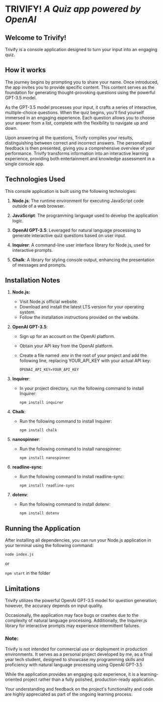 # TRIVIFY! *A Quiz app powered by OpenAI*

## Welcome to Trivify!

Trivify is a console application designed to turn your input into an engaging quiz. 

## How it works

The journey begins by prompting you to share your name. Once introduced, the app invites you to provide specific content. This content serves as the foundation for generating thought-provoking questions using the powerful GPT-3.5 model.

As the GPT-3.5 model processes your input, it crafts a series of interactive, multiple-choice questions. When the quiz begins, you'll find yourself immersed in an engaging experience. Each question allows you to choose your answer from a list, complete with the flexibility to navigate up and down.

Upon answering all the questions, Trivify compiles your results, distinguishing between correct and incorrect answers. The personalized feedback is then presented, giving you a comprehensive overview of your performance. Trivify transforms information into an interactive learning experience, providing both entertainment and knowledge assessment in a single console app.

## Technologies Used

This console application is built using the following technologies:

1. **Node.js**: The runtime environment for executing JavaScript code outside of a web browser.

2. **JavaScript**: The programming language used to develop the application logic.

3. **OpenAI GPT-3.5**: Leveraged for natural language processing to generate interactive quiz questions based on user input.

4. **Inquirer**: A command-line user interface library for Node.js, used for interactive prompts.

5. **Chalk**: A library for styling console output, enhancing the presentation of messages and prompts.

## Installation Notes

1. **Node.js:**
      * Visit Node.js official website.
      * Download and install the latest LTS version for your operating system.
      * Follow the installation instructions provided on the website.


2. **OpenAI GPT-3.5**:
    * Sign up for an account on the OpenAI platform.
    * Obtain your API key from the OpenAI platform.
    * Create a file named .env in the root of your project and add the following line, replacing YOUR_API_KEY with your actual API key:

        ```OPENAI_API_KEY=YOUR_API_KEY```


3. **Inquirer**:
    * In your project directory, run the following command to install Inquirer:

        ```npm install inquirer```


4. **Chalk**:
    * Run the following command to install Inquirer:

        ```npm install chalk```


5. **nanospinner**:
    * Run the following command to install nanospinner:

        ```npm install nanospinner```


6. **readline-sync**:
    * Run the following command to install readline-sync:

        ```npm install readline-sync```
      
7. **dotenv**:
    * Run the following command to install dotenv:

        ```npm install dotenv```
 

 
## Running the Application

After installing all dependencies, you can run your Node.js application in your terminal using the following command:

```node index.js``` 

or

```npm start``` in the folder

## Limitations

Trivify utilizes the powerful OpenAI GPT-3.5 model for question generation; however, the accuracy depends on input quality.

Occasionally, the application may face bugs or crashes due to the complexity of natural language processing. Additionally, the Inquirer.js library for interactive prompts may experience intermittent failures. 

### Note:

Trivify is not intended for commercial use or deployment in production environments. It serves as a personal project developed by me, as a final year tech student, designed to showcase my programming skills and proficiency with natural language processing using OpenAI GPT-3.5

While the application provides an engaging quiz experience, it is a learning-oriented project rather than a fully polished, production-ready application.

Your understanding and feedback on the project's functionality and code are highly appreciated as part of the ongoing learning process.
